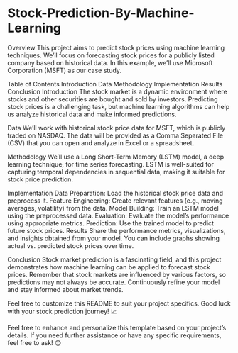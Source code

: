 # Stock-Prediction-By-Machine-Learning

Overview
This project aims to predict stock prices using machine learning techniques. We’ll focus on forecasting stock prices for a publicly listed company based on historical data. In this example, we’ll use Microsoft Corporation (MSFT) as our case study.

Table of Contents
Introduction
Data
Methodology
Implementation
Results
Conclusion
Introduction
The stock market is a dynamic environment where stocks and other securities are bought and sold by investors. Predicting stock prices is a challenging task, but machine learning algorithms can help us analyze historical data and make informed predictions.

Data
We’ll work with historical stock price data for MSFT, which is publicly traded on NASDAQ. The data will be provided as a Comma Separated File (CSV) that you can open and analyze in Excel or a spreadsheet.

Methodology
We’ll use a Long Short-Term Memory (LSTM) model, a deep learning technique, for time series forecasting. LSTM is well-suited for capturing temporal dependencies in sequential data, making it suitable for stock price prediction.

Implementation
Data Preparation: Load the historical stock price data and preprocess it.
Feature Engineering: Create relevant features (e.g., moving averages, volatility) from the data.
Model Building: Train an LSTM model using the preprocessed data.
Evaluation: Evaluate the model’s performance using appropriate metrics.
Prediction: Use the trained model to predict future stock prices.
Results
Share the performance metrics, visualizations, and insights obtained from your model. You can include graphs showing actual vs. predicted stock prices over time.

Conclusion
Stock market prediction is a fascinating field, and this project demonstrates how machine learning can be applied to forecast stock prices. Remember that stock markets are influenced by various factors, so predictions may not always be accurate. Continuously refine your model and stay informed about market trends.

Feel free to customize this README to suit your project specifics. Good luck with your stock prediction journey! 📈

Feel free to enhance and personalize this template based on your project’s details. If you need further assistance or have any specific requirements, feel free to ask! 😊
